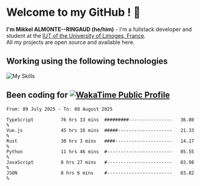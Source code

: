 # Welcome to my GitHub ! 🌃

**I'm Mikkel ALMONTE--RINGAUD (he/him)** - I'm a fullstack developer and student at the [IUT of the University of Limoges, France](https://iut.unilim.fr). \
All my projects are open source and available here.

## Working using the following technologies

![My Skills](https://skillicons.dev/icons?i=solidjs,pnpm,nodejs,ts,js,vercel,netlify,html,css,rust,astro,git,vue,md,electron,figma,github,bash,bun,cloudflare,py,tailwind,nginx,npm,tauri,vite,zig,yarn,windicss,dart,flutter,kotlin&theme=dark)

## Been coding for [![WakaTime Public Profile](https://wakatime.com/badge/user/0839e595-e07a-435c-8d59-ed95f2a3d6dd.svg?style=flat-square)](https://wakatime.com/@0839e595-e07a-435c-8d59-ed95f2a3d6dd)

<!--START_SECTION:waka-->

```plain
From: 09 July 2025 - To: 08 August 2025

TypeScript          76 hrs 33 mins  #########----------------   36.08 %
Vue.js              45 hrs 16 mins  #####--------------------   21.33 %
Rust                30 hrs 3 mins   ####---------------------   14.17 %
Python              11 hrs 46 mins  #------------------------   05.55 %
JavaScript          8 hrs 27 mins   #------------------------   03.98 %
JSON                8 hrs 6 mins    #------------------------   03.82 %
```

<!--END_SECTION:waka-->
